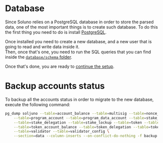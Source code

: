 # Database
Since Soluno relies on a PostgreSQL database in order to store the parsed data, one of the most important things is to create such database. To do this the first thing you need to do is install [PostgreSQL](https://www.postgresql.org/). 

Once installed you need to create a new database, and a new user that is going to read and write data inside it.  
Then, once that's one, you need to run the SQL queries that you can find inside the [`database/schema` folder](../database/schema).  

Once that's done, you are ready to [continue the setup](setup.md).

# Backup accounts status

To backup all the accounts status in order to migrate to the new database, execute the following command:

```bash
pg_dump soljuno --table=account_balance --table=multisig --table=nonce_account \
    --table=program_account --table=program_data_account --table=stake_account \
    --table=stake_delegation --table=stake_lockup --table=token --table=token_account \
    --table=token_account_balance --table=token_delegation --table=token_supply \
    --table=validator --table=validator_config \
    --section=data --column-inserts --on-conflict-do-nothing -f backup.dump
```